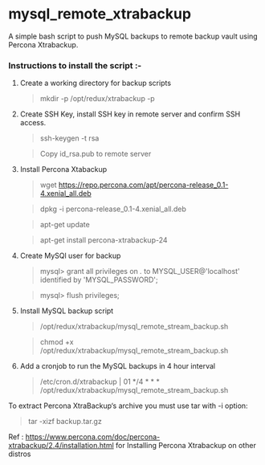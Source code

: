 # mysql_remote_xtrabackup

A simple bash script to push MySQL backups to remote backup vault using Percona Xtrabackup. 


### Instructions to install the script :-

1. Create a working directory for backup scripts
   > mkdir -p /opt/redux/xtrabackup -p

2. Create SSH Key, install SSH key in remote server and confirm SSH access.

   > ssh-keygen -t rsa
   
   > Copy id_rsa.pub to remote server

3. Install Percona Xtabackup

   > wget https://repo.percona.com/apt/percona-release_0.1-4.xenial_all.deb

   > dpkg -i percona-release_0.1-4.xenial_all.deb

   > apt-get update

   > apt-get install percona-xtrabackup-24


4. Create MySQl user for backup

   > mysql> grant all privileges on *.* to MYSQL_USER@'localhost' identified by 'MYSQL_PASSWORD';
   
   > mysql> flush privileges;

5. Install MySQL backup script

   > /opt/redux/xtrabackup/mysql_remote_stream_backup.sh
   
   > chmod +x   /opt/redux/xtrabackup/mysql_remote_stream_backup.sh
    
6. Add a cronjob to run the MySQL backups in 4 hour interval

   > /etc/cron.d/xtrabackup | 01 */4 * * *   /opt/redux/xtrabackup/mysql_remote_stream_backup.sh


To extract Percona XtraBackup‘s archive you must use tar with -i option:

  > tar -xizf backup.tar.gz

Ref : https://www.percona.com/doc/percona-xtrabackup/2.4/installation.html for Installing Percona Xtrabackup on other distros
